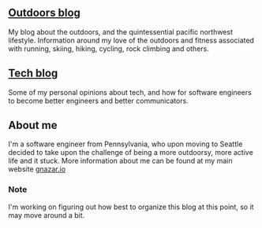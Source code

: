 ## [Outdoors blog](https://blog.gnazar.io/outdoors)
My blog about the outdoors, and the quintessential pacific northwest lifestyle.  Information around my love of the outdoors and fitness associated with running, skiing, hiking, cycling, rock climbing and others.

## [Tech blog](https://blog.gnazar.io/tech)
Some of my personal opinions about tech, and how for software engineers to become better engineers and better communicators.

## About me
I'm a software engineer from Pennsylvania, who upon moving to Seattle decided to take upon the challenge of being a more outdoorsy, more active life and it stuck.  More information about me can be found at my main website [gnazar.io](https://gnazar.io)

### Note
I'm working on figuring out how best to organize this blog at this point, so it may move around a bit.

